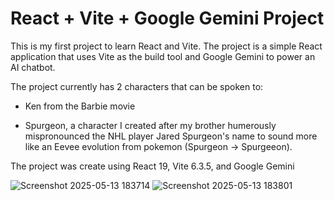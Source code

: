 # React + Vite + Google Gemini Project

This is my first project to learn React and Vite. The project is a simple React application that uses Vite as the build tool and Google Gemini to power an AI chatbot.

The project currently has 2 characters that can be spoken to: 

 - Ken from the Barbie movie

 - Spurgeon, a character I created after my brother humerously mispronounced the NHL player Jared Spurgeon's name to sound more like an Eevee evolution from pokemon (Spurgeon -> Spurgeeon).

The project was create using React 19, Vite 6.3.5, and Google Gemini

![Screenshot 2025-05-13 183714](https://github.com/user-attachments/assets/43ff15af-7d87-4a9c-be84-d6902abb2fad)
![Screenshot 2025-05-13 183801](https://github.com/user-attachments/assets/a582e472-74fa-4d48-98b1-0220f7480625)
